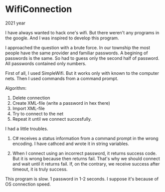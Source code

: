 # WifiConnection

2021 year

I have always wanted to hack one's wifi.
But there weren't any programs in the google.
And I was inspired to develop this program.

I approached the question with a brute force.
In our township the most people have the same provider and familiar passwords.
A begining of passwords is the same. So had to guess only the second half of password.
All passwords contained only numbers.

First of all, I used SimpleWifi.
But it works only with known to the computer nets.
Then I used commands from a command prompt.

Algorithm:

1) Delete connection
2) Create XML-file (write a password in hex there)
3) Import XML-file
4) Try to connect to the net
5) Repeat it until we connect succesfully.

I had a little troubles.

1) C# receives a status information from a command prompt in the wrong encoding.
I have cathced and wrote it in string variables.

2) When I connect using an incorrect password, it returns success code.
But it is wrong because then returns fail.
That's why we should connect and wait until it returns fail.
If, on the contrary, we receive success after timeout, it is truly success.

This program is slow. 1 password in 1-2 seconds.
I suppose it's because of OS connection speed.